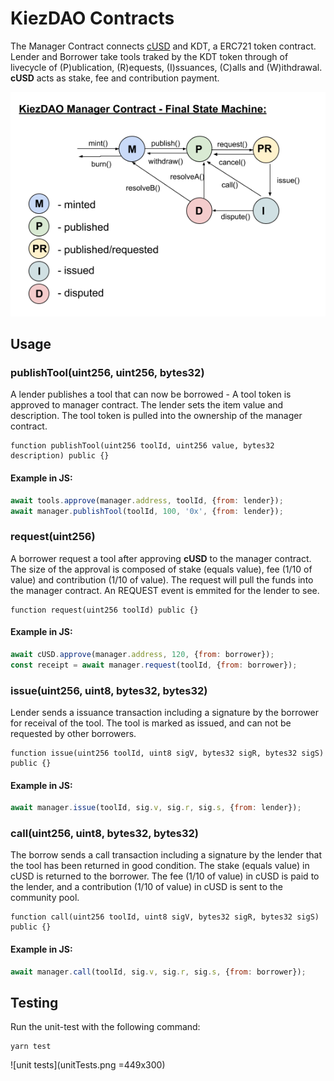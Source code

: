 # KiezDAO Contracts

The Manager Contract connects [cUSD](https://integration-blockscout.celo-testnet.org/tokens/0x095531c4a946623aac5b3a98e4f01701ab25a8e6) and KDT, a ERC721 token contract. Lender and Borrower take tools traked by the KDT token through of livecycle of (P)ublication, (R)equests, (I)ssuances, (C)alls and (W)ithdrawal. **cUSD** acts as stake, fee and contribution payment. 

![KiezDAO - Final State Machine](fsm.png)

## Usage


### publishTool(uint256, uint256, bytes32)

A lender publishes a tool that can now be borrowed - A tool token is approved to manager contract. The lender sets the item value and description. The tool token is pulled into the ownership of the manager contract. 

```solidity
function publishTool(uint256 toolId, uint256 value, bytes32 description) public {}
```

#### Example in JS:
```javascript
await tools.approve(manager.address, toolId, {from: lender});
await manager.publishTool(toolId, 100, '0x', {from: lender});
```


### request(uint256)

A borrower request a tool after approving **cUSD** to the manager contract. The size of the approval is composed of stake (equals value), fee (1/10 of value) and contribution (1/10 of value). The request will pull the funds into the manager contract. An REQUEST event is emmited for the lender to see.
```solidity
function request(uint256 toolId) public {}
```

#### Example in JS:
```javascript
await cUSD.approve(manager.address, 120, {from: borrower});
const receipt = await manager.request(toolId, {from: borrower});
```

### issue(uint256, uint8, bytes32, bytes32)

Lender sends a issuance transaction including a signature by the borrower for receival of the tool. The tool is marked as issued, and can not be requested by other borrowers.

```solidity
function issue(uint256 toolId, uint8 sigV, bytes32 sigR, bytes32 sigS) public {}
```

#### Example in JS:
```javascript
await manager.issue(toolId, sig.v, sig.r, sig.s, {from: lender});
```

### call(uint256, uint8, bytes32, bytes32)

The borrow sends a call transaction including a signature by the lender that the tool has been returned in good condition. The stake (equals value) in cUSD is returned to the borrower. The fee (1/10 of value) in cUSD is paid to the lender, and a contribution (1/10 of value) in cUSD is sent to the community pool.

```solidity
function call(uint256 toolId, uint8 sigV, bytes32 sigR, bytes32 sigS) public {}
```

#### Example in JS:
```javascript
await manager.call(toolId, sig.v, sig.r, sig.s, {from: borrower});
```

## Testing

Run the unit-test with the following command:
```
yarn test
```

![unit tests](unitTests.png =449x300)